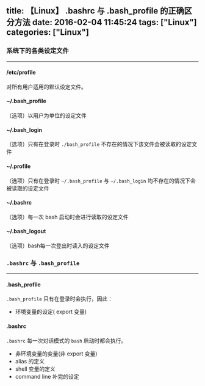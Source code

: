 title: 【Linux】 .bashrc 与 .bash_profile 的正确区分方法
date: 2016-02-04 11:45:24
tags: ["Linux"]
categories: ["Linux"]
---
### 系统下的各类设定文件
-----
#### /etc/profile

对所有用户适用的默认设定文件。

#### ~/.bash_profile

（选项）以用户为单位的设定文件

<!-- more -->

#### ~/.bash_login

（选项）只有在登录时 `./bash_profile` 不存在的情况下该文件会被读取的设定文件

#### ~/.profile

（选项）只有在登录时 `~/.bash_profile` 与 `~/.bash_login` 均不存在的情况下会被读取的设定文件

#### ~/.bashrc

（选项）每一次 bash 启动时会进行读取的设定文件

#### ~/.bash_logout

（选项）bash每一次登出时读入的设定文件

### `.bashrc` 与 `.bash_profile`
-----

#### .bash_profile

`.bash_profile` 只有在登录时会执行，因此：
- 环境变量的设定( export 变量)

#### .bashrc

`.bashrc` 每一次对话模式的 `bash` 启动时都会执行。
- 非环境变量的变量(非 export 变量)
- alias 的定义
- shell 变量的定义
- command line 补完的设定
